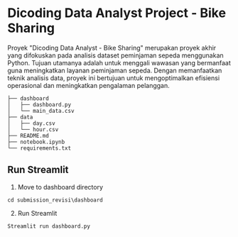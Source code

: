 # Dicoding Data Analyst Project - Bike Sharing   

Proyek "Dicoding Data Analyst - Bike Sharing" merupakan proyek akhir yang difokuskan pada analisis dataset peminjaman sepeda menggunakan Python. Tujuan utamanya adalah untuk menggali wawasan yang bermanfaat guna meningkatkan layanan peminjaman sepeda. Dengan memanfaatkan teknik analisis data, proyek ini bertujuan untuk mengoptimalkan efisiensi operasional dan meningkatkan pengalaman pelanggan.

```
├── dashboard
│   ├── dashboard.py
│   └── main_data.csv
├── data
│   ├── day.csv
│   └── hour.csv
├── README.md
├── notebook.ipynb
└── requirements.txt
```

## Run Streamlit

1. Move to dashboard directory
```
cd submission_revisi\dashboard
```
2. Run Streamlit
```
Streamlit run dashboard.py
```